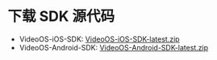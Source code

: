 # 下载 SDK 源代码

* VideoOS-iOS-SDK: [VideoOS-iOS-SDK-latest.zip](https://github.com/VideoOS/VideoOS-iOS-SDK/archive/master.zip)
* VideoOS-Android-SDK: [VideoOS-Android-SDK-latest.zip](https://github.com/VideoOS/VideoOS-Android-SDK/archive/master.zip)
